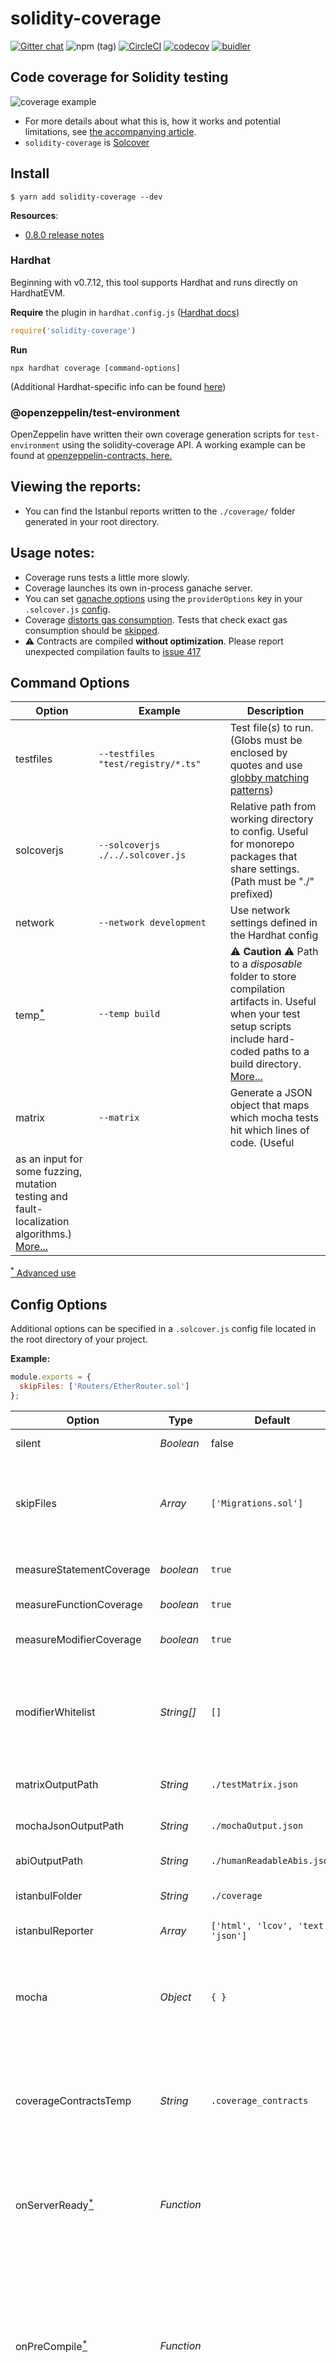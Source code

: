 # solidity-coverage

[![Gitter chat](https://badges.gitter.im/sc-forks/solidity-coverage.svg)][18]
![npm (tag)](https://img.shields.io/npm/v/solidity-coverage/latest)
[![CircleCI](https://circleci.com/gh/sc-forks/solidity-coverage.svg?style=svg)][20]
[![codecov](https://codecov.io/gh/sc-forks/solidity-coverage/branch/master/graph/badge.svg)][21]
[![buidler](https://buidler.dev/buidler-plugin-badge.svg?1)][26]


## Code coverage for Solidity testing
![coverage example][22]

+ For more details about what this is, how it works and potential limitations,
  see [the accompanying article][16].
+ `solidity-coverage` is [Solcover][17]

## Install
```
$ yarn add solidity-coverage --dev
```

**Resources**:
+ [0.8.0 release notes][31]

### Hardhat

Beginning with v0.7.12, this tool supports Hardhat and runs directly on
HardhatEVM.

**Require** the plugin in `hardhat.config.js` ([Hardhat docs][26])
```javascript
require('solidity-coverage')
```

**Run**
```
npx hardhat coverage [command-options]
```

(Additional Hardhat-specific info can be found [here][37])

### @openzeppelin/test-environment

OpenZeppelin have written their own coverage generation scripts for `test-environment` using the solidity-coverage API.
A working example can be found at [openzeppelin-contracts, here.][35]

## Viewing the reports: 
+ You can find the Istanbul reports written to the `./coverage/` folder generated in your root directory.

## Usage notes:
+ Coverage runs tests a little more slowly.
+ Coverage launches its own in-process ganache server.
+ You can set [ganache options][1] using the `providerOptions` key in your `.solcover.js` [config][15].
+ Coverage [distorts gas consumption][13]. Tests that check exact gas consumption should be [skipped][24].
+ :warning:  Contracts are compiled **without optimization**. Please report unexpected compilation faults to [issue 417][25]

## Command Options
| Option <img width=200/> | Example <img width=750/>| Description <img width=1000/> |
|--------------|------------------------------------|--------------------------------|
| testfiles  | `--testfiles "test/registry/*.ts"` | Test file(s) to run. (Globs must be enclosed by quotes and use [globby matching patterns][38])|
| solcoverjs | `--solcoverjs ./../.solcover.js` | Relative path from working directory to config. Useful for monorepo packages that share settings. (Path must be "./" prefixed) |
| network    | `--network development` | Use network settings defined in the Hardhat config |
| temp[<sup>*</sup>][14]       | `--temp build`   | :warning: **Caution** :warning:  Path to a *disposable* folder to store compilation artifacts in. Useful when your test setup scripts include hard-coded paths to a build directory. [More...][14] |
| matrix   | `--matrix` | Generate a JSON object that maps which mocha tests hit which lines of code. (Useful
as an input for some fuzzing, mutation testing and fault-localization algorithms.) [More...][39]|

[<sup>*</sup> Advanced use][14]

## Config Options

Additional options can be specified in a `.solcover.js` config file located in the root directory
of your project.

**Example:**
```javascript
module.exports = {
  skipFiles: ['Routers/EtherRouter.sol']
};
```

| Option <img width=200/>| Type <img width=200/> | Default <img width=1300/> | Description <img width=800/> |
| ------ | ---- | ------- | ----------- |
| silent | *Boolean* | false | Suppress logging output |
| skipFiles | *Array* | `['Migrations.sol']` | Array of contracts or folders (with paths expressed relative to the `contracts` directory) that should be skipped when doing instrumentation. |
| measureStatementCoverage | *boolean* | `true` | Computes statement (in addition to line) coverage. [More...][34] |
| measureFunctionCoverage | *boolean* | `true` | Computes function coverage. [More...][34] |
| measureModifierCoverage | *boolean* | `true` | Computes each modifier invocation as a code branch. [More...][34] |
| modifierWhitelist | *String[]* | `[]` | List of modifier names (ex: "onlyOwner") to exclude from branch measurement. (Useful for modifiers which prepare something instead of acting as a gate.)) |
| matrixOutputPath | *String* | `./testMatrix.json` | Relative path to write test matrix JSON object to. [More...][39]|
| mochaJsonOutputPath | *String* | `./mochaOutput.json` | Relative path to write mocha JSON reporter object to. [More...][39]|
| abiOutputPath | *String* | `./humanReadableAbis.json` | Relative path to write diff-able ABI data to |
| istanbulFolder | *String* | `./coverage` |  Folder location for Istanbul coverage reports. |
| istanbulReporter | *Array* | `['html', 'lcov', 'text', 'json']` | [Istanbul coverage reporters][2]  |
| mocha | *Object* | `{ }` | [Mocha options][3] to merge into existing mocha config. `grep` and `invert` are useful for skipping certain tests under coverage using tags in the test descriptions.|
| coverageContractsTemp | *String* | `.coverage_contracts` |  Temporary folder location for instrumented contracts - Note that this directory will automatically be deleted when coverage completes. |
| onServerReady[<sup>*</sup>][14] | *Function* |   | Hook run *after* server is launched, *before* the tests execute. Useful if you need to use the Oraclize bridge or have setup scripts which rely on the server's availability. [More...][23] |
| onPreCompile[<sup>*</sup>][14] | *Function* |   | Hook run *after* filesystem and compiler configuration is applied, *before* the compiler is run. Can be used with the other hooks to be able to generate coverage reports on non-standard / customized directory structures, as well as contracts with absolute import paths. [More...][23] |
| onCompileComplete[<sup>*</sup>][14] | *Function* |  | Hook run *after* compilation completes, *before* tests are run. Useful if you have secondary compilation steps or need to modify built artifacts. [More...][23]|
| onTestsComplete[<sup>*</sup>][14] | *Function* |  | Hook run *after* the tests complete, *before* Istanbul reports are generated. [More...][23]|
| onIstanbulComplete[<sup>*</sup>][14] | *Function* |  | Hook run *after* the Istanbul reports are generated, *before* the ganache server is shut down. Useful if you need to clean resources up. [More...][23]|
| configureYulOptimizer | *Boolean* | false | (Experimental) Setting to `true` should resolve "stack too deep" compiler errors in large projects using ABIEncoderV2 |
| solcOptimizerDetails | *Object* | `undefined` |(Experimental) Must be used in combination with `configureYulOptimizer`. Allows you configure solc's [optimizer details][1001]. Useful if the default remedy for stack-too-deep errors doesn't work in your case (See FAQ below). |
| client | *Object* | `require("ganache-core")` | Ganache only: useful if you need a specific ganache version |
| providerOptions | *Object* | `{ }` | Ganache only: [ganache-core options][1]  |


[<sup>*</sup> Advanced use][14]

## API

Solidity-coverage's core methods and many utilities are available as an API.

```javascript
const CoverageAPI = require('solidity-coverage/api');
```

[Documentation available here][28].

## Detecting solidity-coverage from another task

If you're writing another plugin or task, it can be helpful to detect whether coverage is running or not.
The coverage plugin sets a boolean variable on the globally injected hardhat environment object for this purpose.

```
hre.__SOLIDITY_COVERAGE_RUNNING === true
```

## FAQ

Common problems & questions:

+ [Running in CI][7]
+ [Running out of gas][13]
+ [Running out of time][6]
+ [Running out of stack][1002] (Stack too deep)
+ [Running out of memory][5]

## Example reports
+ [metacoin][9] (Istanbul HTML)
+ [openzeppelin-solidity][10](Coveralls)

## Contribution Guidelines

Contributions are welcome! If you're opening a PR that adds features or options *please consider
writing full [unit tests][11] for them*. (We've built simple fixtures for almost everything
and are happy to add some for your case if necessary).


Set up the development environment with:
```
$ git clone https://github.com/sc-forks/solidity-coverage.git
$ yarn
```

## Contributors
+ [@area](https://github.com/area)
+ [@cgewecke](https://github.com/cgewecke)
+ [@adriamb](https://github.com/adriamb)
+ [@cag](https://github.com/cag)
+ [@maurelian](https://github.com/maurelian)
+ [@rudolfix](https://github.com/rudolfix)
+ [@phiferd](https://github.com/phiferd)
+ [@e11io](https://github.com/e11io)
+ [@elenadimitrova](https://github.com/elenadimitrova)
+ [@ukstv](https://github.com/ukstv)
+ [@vdrg](https://github.com/vdrg)
+ [@andresliva](https://github.com/andresilva)
+ [@DimitarSD](https://github.com/DimitarSD)
+ [@sohkai](https://github.com/sohkai)
+ [@bingen](https://github.com/bingen)
+ [@pinkiebell](https://github.com/pinkiebell)
+ [@obernardovieira](https://github.com/obernardovieira)
+ [@angus-hamill](https://github.com/angus-hamill)
+ [@kandrianov](https://github.com/kandrianov)
+ [@yxliang01](https://github.com/yxliang01)
+ [@maxsam4](https://github.com/maxsam4)
+ [@justinjmoses](https://github.com/justinjmoses)
+ [@JasoonS](https://github.com/https://github.com/JasoonS)
+ [@feuGeneA](https://github.com/https://github.com/feuGeneA)
+ [@Dylan-Kerler](https://github.com/Dylan-Kerler)
+ [@paulrberg](https://github.com/paulrberg)
+ [@adjisb](https://github.com/adjisb)
+ [@Shelvak](https://github.com/Shelvak)
+ [@rynobey](https://github.com/rynobey)
+ [@ZumZoom](https://github.com/ZumZoom)

[1]: https://github.com/trufflesuite/ganache-core#options
[2]: https://istanbul.js.org/docs/advanced/alternative-reporters/
[3]: https://mochajs.org/api/mocha
[4]: https://github.com/sc-forks/solidity-coverage/blob/master/docs/faq.md#running-out-of-gas
[5]: https://github.com/sc-forks/solidity-coverage/blob/master/docs/faq.md#running-out-of-memory
[6]: https://github.com/sc-forks/solidity-coverage/blob/master/docs/faq.md#running-out-of-time
[7]: https://github.com/sc-forks/solidity-coverage/blob/master/docs/faq.md#continuous-integration
[8]: https://github.com/sc-forks/solidity-coverage/blob/master/docs/faq.md#notes-on-branch-coverage
[9]: https://sc-forks.github.io/metacoin/
[10]: https://coveralls.io/github/OpenZeppelin/openzeppelin-solidity?branch=master
[11]: https://github.com/sc-forks/solidity-coverage/tree/master/test/units
[12]: https://github.com/sc-forks/solidity-coverage/issues
[13]: https://github.com/sc-forks/solidity-coverage/blob/master/docs/faq.md#notes-on-gas-distortion
[14]: https://github.com/sc-forks/solidity-coverage/blob/master/docs/advanced.md
[15]: #config-options
[16]: https://blog.colony.io/code-coverage-for-solidity-eecfa88668c2
[17]: https://github.com/JoinColony/solcover
[18]: https://gitter.im/sc-forks/solidity-coverage?utm_source=badge&utm_medium=badge&utm_campaign=pr-badge&utm_content=badge
[19]: https://badge.fury.io/js/solidity-coverage
[20]: https://circleci.com/gh/sc-forks/solidity-coverage
[21]: https://codecov.io/gh/sc-forks/solidity-coverage
[22]: https://cdn-images-1.medium.com/max/800/1*uum8t-31bUaa6dTRVVhj6w.png
[23]: https://github.com/sc-forks/solidity-coverage/blob/master/docs/advanced.md#workflow-hooks
[24]: https://github.com/sc-forks/solidity-coverage/blob/master/docs/advanced.md#skipping-tests
[25]: https://github.com/sc-forks/solidity-coverage/issues/417
[26]: https://buidler.dev/
[27]: https://www.trufflesuite.com/docs
[28]: https://github.com/sc-forks/solidity-coverage/blob/master/docs/api.md
[29]: https://github.com/sc-forks/solidity-coverage/blob/master/docs/upgrade.md#upgrading-from-06x-to-070
[30]: https://github.com/sc-forks/solidity-coverage/tree/0.6.x-final#solidity-coverage
[31]: https://github.com/sc-forks/solidity-coverage/releases/tag/v0.7.0
[32]: https://github.com/sc-forks/buidler-e2e/tree/coverage
[33]: https://github.com/sc-forks/moloch
[34]: https://github.com/sc-forks/solidity-coverage/blob/master/docs/advanced.md#reducing-the-instrumentation-footprint
[35]: https://github.com/OpenZeppelin/openzeppelin-contracts/blob/e5fbbda9bac49039847a7ed20c1d966766ecc64a/scripts/coverage.js
[36]: https://hardhat.org/
[37]: https://github.com/sc-forks/solidity-coverage/blob/master/HARDHAT_README.md
[38]: https://github.com/sindresorhus/globby#globbing-patterns
[39]: https://github.com/sc-forks/solidity-coverage/blob/master/docs/advanced.md#generating-a-test-matrix
[1001]: https://docs.soliditylang.org/en/v0.8.0/using-the-compiler.html#input-description
[1002]: https://github.com/sc-forks/solidity-coverage/blob/master/docs/faq.md#running-out-of-stack

